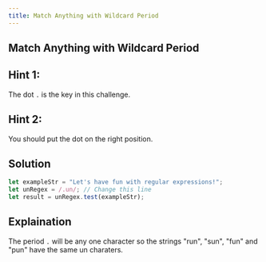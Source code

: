 ```yaml
---
title: Match Anything with Wildcard Period
---
```

## Match Anything with Wildcard Period
<!-- The article goes here, in GitHub-flavored Markdown. Feel free to add YouTube videos, images, and CodePen/JSBin embeds  -->

## Hint 1:
The dot `.` is the key in this challenge.

## Hint 2:
You should put the dot on the right position.

## Solution
```javascript
let exampleStr = "Let's have fun with regular expressions!";
let unRegex = /.un/; // Change this line
let result = unRegex.test(exampleStr);
```
## Explaination
The period `.` will be any one character so the strings "run", "sun", "fun" and "pun" have the same un charaters.

